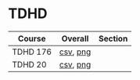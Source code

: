 # TDHD

| Course | Overall | Section |
| ------ | ------- | ------- |
| TDHD 176 | [csv](https://github.com/UCSD-Historical-Enrollment-Data/2024Winter/blob/main/overall/TDHD%20176.csv), [png](https://raw.githubusercontent.com/UCSD-Historical-Enrollment-Data/2024Winter/main/plot_overall/TDHD%20176.png) |  |
| TDHD 20 | [csv](https://github.com/UCSD-Historical-Enrollment-Data/2024Winter/blob/main/overall/TDHD%2020.csv), [png](https://raw.githubusercontent.com/UCSD-Historical-Enrollment-Data/2024Winter/main/plot_overall/TDHD%2020.png) |  |
